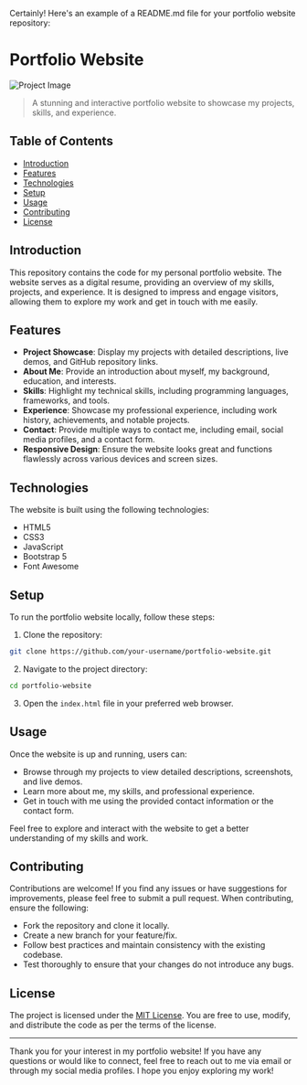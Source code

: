 Certainly! Here's an example of a README.md file for your portfolio website repository:

# Portfolio Website

![Project Image]()

> A stunning and interactive portfolio website to showcase my projects, skills, and experience.

## Table of Contents

- [Introduction](#introduction)
- [Features](#features)
- [Technologies](#technologies)
- [Setup](#setup)
- [Usage](#usage)
- [Contributing](#contributing)
- [License](#license)

## Introduction

This repository contains the code for my personal portfolio website. The website serves as a digital resume, providing an overview of my skills, projects, and experience. It is designed to impress and engage visitors, allowing them to explore my work and get in touch with me easily.



## Features

- **Project Showcase**: Display my projects with detailed descriptions, live demos, and GitHub repository links.
- **About Me**: Provide an introduction about myself, my background, education, and interests.
- **Skills**: Highlight my technical skills, including programming languages, frameworks, and tools.
- **Experience**: Showcase my professional experience, including work history, achievements, and notable projects.
- **Contact**: Provide multiple ways to contact me, including email, social media profiles, and a contact form.
- **Responsive Design**: Ensure the website looks great and functions flawlessly across various devices and screen sizes.

## Technologies

The website is built using the following technologies:

- HTML5
- CSS3
- JavaScript
- Bootstrap 5
- Font Awesome

## Setup

To run the portfolio website locally, follow these steps:

1. Clone the repository:

```bash
git clone https://github.com/your-username/portfolio-website.git
```

2. Navigate to the project directory:

```bash
cd portfolio-website
```

3. Open the `index.html` file in your preferred web browser.

## Usage

Once the website is up and running, users can:

- Browse through my projects to view detailed descriptions, screenshots, and live demos.
- Learn more about me, my skills, and professional experience.
- Get in touch with me using the provided contact information or the contact form.

Feel free to explore and interact with the website to get a better understanding of my skills and work.

## Contributing

Contributions are welcome! If you find any issues or have suggestions for improvements, please feel free to submit a pull request. When contributing, ensure the following:

- Fork the repository and clone it locally.
- Create a new branch for your feature/fix.
- Follow best practices and maintain consistency with the existing codebase.
- Test thoroughly to ensure that your changes do not introduce any bugs.

## License

The project is licensed under the [MIT License](LICENSE). You are free to use, modify, and distribute the code as per the terms of the license.

---

Thank you for your interest in my portfolio website! If you have any questions or would like to connect, feel free to reach out to me via email or through my social media profiles. I hope you enjoy exploring my work!
